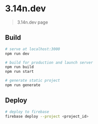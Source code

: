 # 3.14n.dev

> 3.14n.dev page

## Build

```bash
# serve at localhost:3000
npm run dev

# build for production and launch server
npm run build
npm run start

# generate static project
npm run generate
```

## Deploy

```bash
# deploy to firebase
firebase deploy --project <project_id>
```
